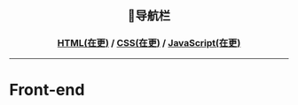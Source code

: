 <div align="center">
  <h2>📖导航栏</h2>
</div>
<div align="center">
  <h3><a href="#">HTML(在更)</a> / <a href="#">CSS(在更)</a> / <a href="#">JavaScript(在更)</a></h3>
</div>

---

# Front-end
